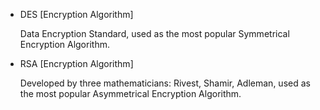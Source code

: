 - DES [Encryption Algorithm]

  Data Encryption	Standard, used as the most popular Symmetrical Encryption Algorithm.

- RSA [Encryption Algorithm]

  Developed by three mathematicians: Rivest, Shamir, Adleman, used as the most popular Asymmetrical Encryption Algorithm.